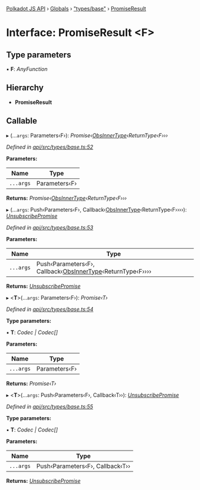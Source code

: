[Polkadot JS API](../README.md) › [Globals](../globals.md) › ["types/base"](../modules/_types_base_.md) › [PromiseResult](_types_base_.promiseresult.md)

# Interface: PromiseResult <**F**>

## Type parameters

▪ **F**: *AnyFunction*

## Hierarchy

* **PromiseResult**

## Callable

▸ (...`args`: Parameters‹F›): *Promise‹[ObsInnerType](../modules/_types_base_.md#obsinnertype)‹ReturnType‹F›››*

*Defined in [api/src/types/base.ts:52](https://github.com/polkadot-js/api/blob/89d029eca3/packages/api/src/types/base.ts#L52)*

**Parameters:**

Name | Type |
------ | ------ |
`...args` | Parameters‹F› |

**Returns:** *Promise‹[ObsInnerType](../modules/_types_base_.md#obsinnertype)‹ReturnType‹F›››*

▸ (...`args`: Push‹Parameters‹F›, Callback‹[ObsInnerType](../modules/_types_base_.md#obsinnertype)‹ReturnType‹F››››): *[UnsubscribePromise](../modules/_types_base_.md#unsubscribepromise)*

*Defined in [api/src/types/base.ts:53](https://github.com/polkadot-js/api/blob/89d029eca3/packages/api/src/types/base.ts#L53)*

**Parameters:**

Name | Type |
------ | ------ |
`...args` | Push‹Parameters‹F›, Callback‹[ObsInnerType](../modules/_types_base_.md#obsinnertype)‹ReturnType‹F›››› |

**Returns:** *[UnsubscribePromise](../modules/_types_base_.md#unsubscribepromise)*

▸ <**T**>(...`args`: Parameters‹F›): *Promise‹T›*

*Defined in [api/src/types/base.ts:54](https://github.com/polkadot-js/api/blob/89d029eca3/packages/api/src/types/base.ts#L54)*

**Type parameters:**

▪ **T**: *Codec | Codec[]*

**Parameters:**

Name | Type |
------ | ------ |
`...args` | Parameters‹F› |

**Returns:** *Promise‹T›*

▸ <**T**>(...`args`: Push‹Parameters‹F›, Callback‹T››): *[UnsubscribePromise](../modules/_types_base_.md#unsubscribepromise)*

*Defined in [api/src/types/base.ts:55](https://github.com/polkadot-js/api/blob/89d029eca3/packages/api/src/types/base.ts#L55)*

**Type parameters:**

▪ **T**: *Codec | Codec[]*

**Parameters:**

Name | Type |
------ | ------ |
`...args` | Push‹Parameters‹F›, Callback‹T›› |

**Returns:** *[UnsubscribePromise](../modules/_types_base_.md#unsubscribepromise)*
